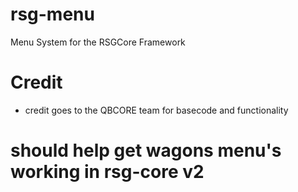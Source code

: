 # rsg-menu
Menu System for the RSGCore Framework

# Credit
- credit goes to the QBCORE team for basecode and functionality

# should help get wagons menu's working in rsg-core v2
